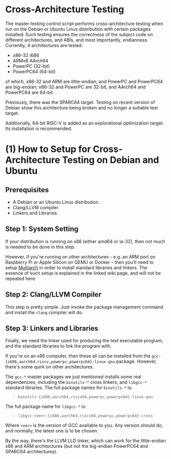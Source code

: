 Cross-Architecture Testing
==========================

The master testing control script performs cross-architecture testing
when run on the Debian or Ubuntu Linux distribution with certain packages
installed. Such testing ensures the correctness of the subject code on
different architectures, and ABIs, and most importantly, endianness. 
Currently, 4 architectures are tested: 

- x86-32 i686
- ARMv8 AArch64
- PowerPC (32-bit)
- PowerPC64 (64-bit)

of which, x86-32 and ARM are little-endian, and PowerPC and PowerPC64
are big-endian; x86-32 and PowerPC are 32-bit, and AArch64 and PowerPC64
are 64-bit.

Previously, there was the SPARC64 target. Testing on recent version of Debian
show this architecture being broken and no longer a suitable test target.

Additionally, 64-bit RISC-V is added as an explorational optimization target.
Its installation is recommended.

(1) How to Setup for Cross-Architecture Testing on Debian and Ubuntu
===================================================================

Prerequisites
-------------

- A Debian or an Ubuntu Linux distribution. 
- Clang/LLVM compiler.
- Linkers and Libraries.

Step 1: System Setting
----------------------

If your distribution is running on x86 (either amd64 or ia-32), 
then not much is needed to be done in this step.

However, if you're running on other architectures - e.g. an ARM port on
Raspberry Pi or Apple Silicon on QEMU or Docker - then you'll need to
setup [Multiarch](https://wiki.debian.org/Multiarch/HOWTO) in order to
install standard libraries and linkers. The essence of such setup is 
explained in the linked wiki page, and will not be repeated here.

Step 2: Clang/LLVM Compiler
---------------------------

This step is pretty simple. Just invoke the package management command and
install the `clang` compiler will do.

Step 3: Linkers and Libraries
-----------------------------

Finally, we need the linker used for producing the test executable program,
and the standard libraries to link the program with.

If you're on an x86 computer, then these all can be installed from the
`gcc-{i686,aarch64,riscv,powerpc,powerpc64}-linux-gnu` package. 
However, there's some quirk on other architectures.

The `gcc-*` master packages we just mentioned installs some real dependencies,
including the `binutils-*` cross linkers, and `libgcc-*` standard libraries.
The full package names for `binutils-*` is:

> `binutils-{i686,aarch64,riscv64,powerpc,powerpc64}-linux-gnu`

The full package name for `libgcc-*` is:

> `libgcc-<ver>-{i686,aarch64,riscv64,powerpc,powerpc64}-cross`

Where `<ver>` is the version of GCC available to you. Any version should do,
and normally, the latest one is to be chosen.

By the way, there's the LLVM LLD linker, which can work for the little-endian
x86 and ARM architectures (but not the big-endian PowerPC64 and SPARC64
architectures).
